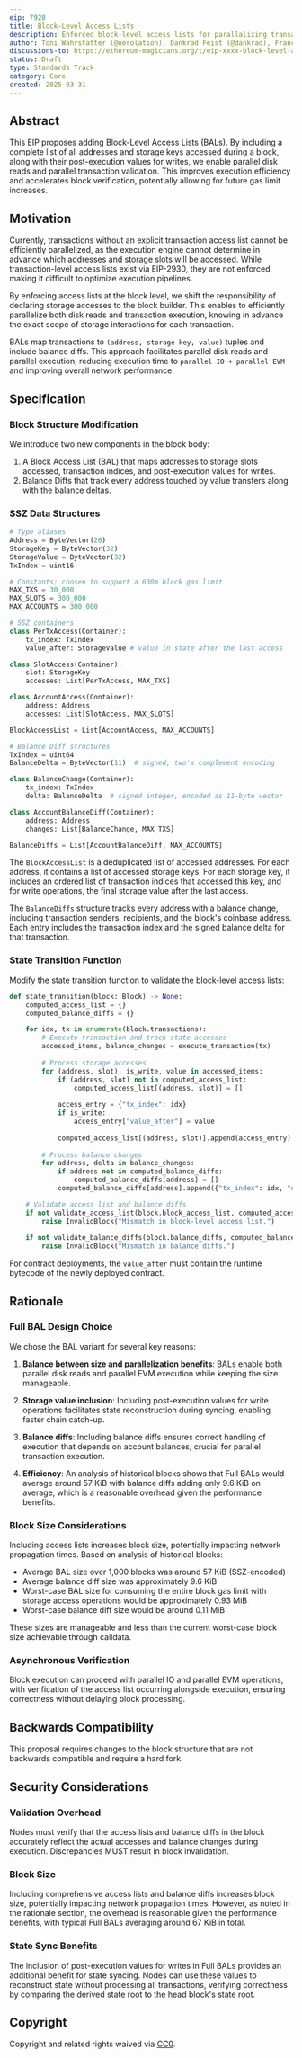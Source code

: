 ```yaml
---
eip: 7928
title: Block-Level Access Lists
description: Enforced block-level access lists for parallalizing transaction validation
author: Toni Wahrstätter (@nerolation), Dankrad Feist (@dankrad), Francesco D`Amato (@fradamt), Jochem Brouwer (@jochem-brouwer), Ignacio Hagopian (@jsign), Yoav Weiss (@yoavw), Alex Forshtat (@forshtat)
discussions-to: https://ethereum-magicians.org/t/eip-xxxx-block-level-access-lists/23337
status: Draft
type: Standards Track
category: Core
created: 2025-03-31
---
```


## Abstract

This EIP proposes adding Block-Level Access Lists (BALs). By including a complete list of all addresses and storage keys accessed during a block, along with their post-execution values for writes, we enable parallel disk reads and parallel transaction validation. This improves execution efficiency and accelerates block verification, potentially allowing for future gas limit increases.

## Motivation

Currently, transactions without an explicit transaction access list cannot be efficiently parallelized, as the execution engine cannot determine in advance which addresses and storage slots will be accessed. While transaction-level access lists exist via EIP-2930, they are not enforced, making it difficult to optimize execution pipelines.

By enforcing access lists at the block level, we shift the responsibility of declaring storage accesses to the block builder. This enables to efficiently parallelize both disk reads and transaction execution, knowing in advance the exact scope of storage interactions for each transaction.

BALs map transactions to `(address, storage key, value)` tuples and include balance diffs. This approach facilitates parallel disk reads and parallel execution, reducing execution time to `parallel IO + parallel EVM` and improving overall network performance.

## Specification

### Block Structure Modification

We introduce two new components in the block body:

1. A Block Access List (BAL) that maps addresses to storage slots accessed, transaction indices, and post-execution values for writes.
2. Balance Diffs that track every address touched by value transfers along with the balance deltas.

### SSZ Data Structures

```python
# Type aliases
Address = ByteVector(20)
StorageKey = ByteVector(32)
StorageValue = ByteVector(32)
TxIndex = uint16

# Constants; chosen to support a 630m block gas limit
MAX_TXS = 30_000
MAX_SLOTS = 300_000
MAX_ACCOUNTS = 300_000

# SSZ containers
class PerTxAccess(Container):
    tx_index: TxIndex
    value_after: StorageValue # value in state after the last access

class SlotAccess(Container):
    slot: StorageKey
    accesses: List[PerTxAccess, MAX_TXS]

class AccountAccess(Container):
    address: Address
    accesses: List[SlotAccess, MAX_SLOTS]

BlockAccessList = List[AccountAccess, MAX_ACCOUNTS]

# Balance Diff structures
TxIndex = uint64
BalanceDelta = ByteVector(11)  # signed, two's complement encoding

class BalanceChange(Container):
    tx_index: TxIndex
    delta: BalanceDelta  # signed integer, encoded as 11-byte vector

class AccountBalanceDiff(Container):
    address: Address
    changes: List[BalanceChange, MAX_TXS]

BalanceDiffs = List[AccountBalanceDiff, MAX_ACCOUNTS]
```

The `BlockAccessList` is a deduplicated list of accessed addresses. For each address, it contains a list of accessed storage keys. For each storage key, it includes an ordered list of transaction indices that accessed this key, and for write operations, the final storage value after the last access.

The `BalanceDiffs` structure tracks every address with a balance change, including transaction senders, recipients, and the block's coinbase address. Each entry includes the transaction index and the signed balance delta for that transaction.

### State Transition Function

Modify the state transition function to validate the block-level access lists:

```python 
def state_transition(block: Block) -> None:
    computed_access_list = {}
    computed_balance_diffs = {}

    for idx, tx in enumerate(block.transactions):
        # Execute transaction and track state accesses
        accessed_items, balance_changes = execute_transaction(tx)
        
        # Process storage accesses
        for (address, slot), is_write, value in accessed_items:
            if (address, slot) not in computed_access_list:
                computed_access_list[(address, slot)] = []
            
            access_entry = {"tx_index": idx}
            if is_write:
                access_entry["value_after"] = value
            
            computed_access_list[(address, slot)].append(access_entry)
        
        # Process balance changes
        for address, delta in balance_changes:
            if address not in computed_balance_diffs:
                computed_balance_diffs[address] = []
            computed_balance_diffs[address].append({"tx_index": idx, "delta": delta})

    # Validate access list and balance diffs
    if not validate_access_list(block.block_access_list, computed_access_list):
        raise InvalidBlock("Mismatch in block-level access list.")
        
    if not validate_balance_diffs(block.balance_diffs, computed_balance_diffs):
        raise InvalidBlock("Mismatch in balance diffs.")
```

For contract deployments, the `value_after` must contain the runtime bytecode of the newly deployed contract.

## Rationale

### Full BAL Design Choice

We chose the BAL variant for several key reasons:

1. **Balance between size and parallelization benefits**: BALs enable both parallel disk reads and parallel EVM execution while keeping the size manageable.

2. **Storage value inclusion**: Including post-execution values for write operations facilitates state reconstruction during syncing, enabling faster chain catch-up.

3. **Balance diffs**: Including balance diffs ensures correct handling of execution that depends on account balances, crucial for parallel transaction execution.

4. **Efficiency**: An analysis of historical blocks shows that Full BALs would average around 57 KiB with balance diffs adding only 9.6 KiB on average, which is a reasonable overhead given the performance benefits.

### Block Size Considerations

Including access lists increases block size, potentially impacting network propagation times. Based on analysis of historical blocks:

- Average BAL size over 1,000 blocks was around 57 KiB (SSZ-encoded)
- Average balance diff size was approximately 9.6 KiB
- Worst-case BAL size for consuming the entire block gas limit with storage access operations would be approximately 0.93 MiB
- Worst-case balance diff size would be around 0.11 MiB

These sizes are manageable and less than the current worst-case block size achievable through calldata.

### Asynchronous Verification

Block execution can proceed with parallel IO and parallel EVM operations, with verification of the access list occurring alongside execution, ensuring correctness without delaying block processing.

## Backwards Compatibility

This proposal requires changes to the block structure that are not backwards compatible and require a hard fork.

## Security Considerations

### Validation Overhead

Nodes must verify that the access lists and balance diffs in the block accurately reflect the actual accesses and balance changes during execution. Discrepancies MUST result in block invalidation.

### Block Size

Including comprehensive access lists and balance diffs increases block size, potentially impacting network propagation times. However, as noted in the rationale section, the overhead is reasonable given the performance benefits, with typical Full BALs averaging around 67 KiB in total.

### State Sync Benefits

The inclusion of post-execution values for writes in Full BALs provides an additional benefit for state syncing. Nodes can use these values to reconstruct state without processing all transactions, verifying correctness by comparing the derived state root to the head block's state root.

## Copyright

Copyright and related rights waived via [CC0](../LICENSE.md).
